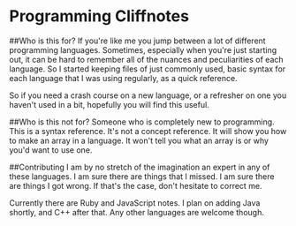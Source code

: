 # Programming Cliffnotes
##Who is this for?
If you're like me you jump between a lot of different programming languages. Sometimes, especially when you're just starting out, it can be hard to remember all of the nuances and peculiarities of each language. So I started keeping files of just commonly used, basic syntax for each language that I was using regularly, as a quick reference.

So if you need a crash course on a new language, or a refresher on one you haven't used in a bit, hopefully you will find this useful.

##Who is this not for?
Someone who is completely new to programming. This is a syntax reference. It's not a concept reference. It will show you how to make an array in a language. It won't tell you what an array is or why you'd want to use one.

##Contributing
I am by no stretch of the imagination an expert in any of these languages. I am sure there are things that I missed. I am sure there are things I got wrong. If that's the case, don't hesitate to correct me.

Currently there are Ruby and JavaScript notes. I plan on adding Java shortly, and C++ after that. Any other languages are welcome though.
